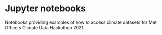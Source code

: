 # Jupyter notebooks

Notebooks providing examples of how to access climate datasets for Met Office's Climate Data Hackathon 2021